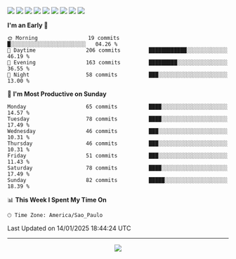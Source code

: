 <p>
  <img src="https://img.shields.io/badge/go-%2300ADD8.svg?style=for-the-badge&logo=go&logoColor=white">
  <img src="https://img.shields.io/badge/typescript-%23007ACC.svg?style=for-the-badge&logo=typescript&logoColor=white">
  <img src="https://img.shields.io/badge/node.js-6DA55F?style=for-the-badge&logo=node.js&logoColor=white">
  <img src="https://img.shields.io/badge/python-3670A0?style=for-the-badge&logo=python&logoColor=ffdd54">
  <img src="https://img.shields.io/badge/Laravel-FF2D20?style=for-the-badge&logo=laravel&logoColor=white">
  <img src="https://img.shields.io/badge/html5-%23E34F26.svg?style=for-the-badge&logo=html5&logoColor=white">
  <img src="https://img.shields.io/badge/css3-%231572B6.svg?style=for-the-badge&logo=css3&logoColor=white">
  <img src="https://img.shields.io/badge/tailwindcss-%2338B2AC.svg?style=for-the-badge&logo=tailwind-css&logoColor=white">
  <img src="https://img.shields.io/badge/AWS-%23FF9900.svg?style=for-the-badge&logo=amazon-aws&logoColor=white">
</p>

<!--START_SECTION:waka-->
**I'm an Early 🐤** 

```text
🌞 Morning                19 commits          █░░░░░░░░░░░░░░░░░░░░░░░░   04.26 % 
🌆 Daytime                206 commits         ████████████░░░░░░░░░░░░░   46.19 % 
🌃 Evening                163 commits         █████████░░░░░░░░░░░░░░░░   36.55 % 
🌙 Night                  58 commits          ███░░░░░░░░░░░░░░░░░░░░░░   13.00 % 
```
📅 **I'm Most Productive on Sunday** 

```text
Monday                   65 commits          ████░░░░░░░░░░░░░░░░░░░░░   14.57 % 
Tuesday                  78 commits          ████░░░░░░░░░░░░░░░░░░░░░   17.49 % 
Wednesday                46 commits          ███░░░░░░░░░░░░░░░░░░░░░░   10.31 % 
Thursday                 46 commits          ███░░░░░░░░░░░░░░░░░░░░░░   10.31 % 
Friday                   51 commits          ███░░░░░░░░░░░░░░░░░░░░░░   11.43 % 
Saturday                 78 commits          ████░░░░░░░░░░░░░░░░░░░░░   17.49 % 
Sunday                   82 commits          █████░░░░░░░░░░░░░░░░░░░░   18.39 % 
```


📊 **This Week I Spent My Time On** 

```text
🕑︎ Time Zone: America/Sao_Paulo
```


 Last Updated on 14/01/2025 18:44:24 UTC
<!--END_SECTION:waka-->

---
<p align="center">
  <img src="https://visitcount.itsvg.in/api?id=OrlatoDev&icon=0&color=12">
</p>
